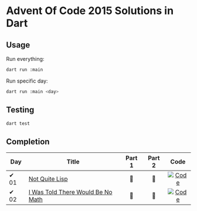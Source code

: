 # Advent Of Code 2015 Solutions in Dart

## Usage

Run everything:

```bash
dart run :main
```

Run specific day:

```bash
dart run :main <day>
```

## Testing

```bash
dart test
```

## Completion
| Day | Title | Part 1 | Part 2 | Code |
| --- | --- | :---: | :---: | :---:|
| ✔ 01 | [Not Quite Lisp](https://adventofcode.com/2015/day/1) | 🌟 | 🌟 | [![Code](https://img.shields.io/badge/Code-grey?style=for-the-badge&logo=Dart)](lib/src/day01.dart)
| ✔ 02 | [I Was Told There Would Be No Math](https://adventofcode.com/2015/day/2) | 🌟 | 🌟 | [![Code](https://img.shields.io/badge/Code-grey?style=for-the-badge&logo=Dart)](lib/src/day02.dart)